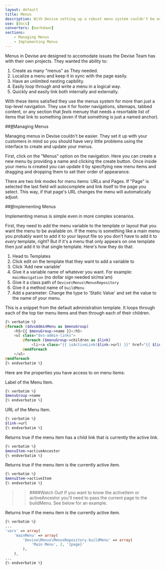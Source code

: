 ```yaml
---
layout: default
title: Menus
description: With Devise setting up a robust menu system couldn't be easier.
use: [docs]
converters: [markdown]
sections:
    - Managing Menus
    - Implementing Menus
---
```




Menus in Devise are designed to accomodate issues the Devise Team has with their own projects. They wanted the ability to:

1. Create as many "menus" as They needed.
1. Localize a menu and keep it in sync with the page easily.
1. Have an unlimited nesting capbility.
1. Easily loop through and write a menu in a logical way.
1. Quickly and easily link both internally and externally.

With these items satisfied they use the menus system for more than just a top-level navigation. They use it for footer navigations, sitemaps, tabbed content, or any section that _feels_ menuey that needs a resortable list of items that link to something (even if that something is just a named anchor).

##<a name="managing-menus" class="ia"></a>[#](#managing-menus)Managing Menus

Managing menus in Devise couldn't be easier. They set it up with your customers in mind so you should have very little problems using the interface to create and update your menus.

First, click on the "Menus" option on the navigation. Here you can create a new menu by providing a name and clicking the create button. Once inside your menu is created you can update it by specifying new menu items and dragging and dropping them to set their order of appearance.

There are two link modes for menu items: URLs and Pages. If "Page" is selected the last field will autocomplete and link itself to the page you select. This way, if that page's URL changes the menu will automatically adjust.

##<a name="implementing-menus" class="ia"></a>[#](#implementing-menus)Implementing Menus

Implementing menus is simple even in more complex scenarios.

First, they need to add the menu variable to the template or layout that you want the menu to be available on. If the menu is something like a main menu you probably want to add it to your layout file so you don't have to add it to _every_ template, right? But if it's a menu that only appears on one template then just add it to that single template. Here's how they do that:

1. Head to Templates
1. Click edit on the template that they want to add a variable to
1. Click 'Add new variable'
1. Give it a variable name of whatever you want. For example: ```mainNavigation``` (no dollar sign needed sir/ma'am)
1. Give it a class path of ```Devise\Menus\MenusRepository```
1. Give it a method name of ```buildMenu```
1. Add a parameter: Change the type to 'Static Value' and set the value to the name of your menu.

This is a snippet from the default administration template. It loops through each of the top tier menu items and then through each of their children.

```php
{% verbatim %}
@foreach ($dvsAdminMenu as $menuGroup)
    <h5>{{ $menuGroup->name }}</h5>
    <ul class="dvs-admin-links">
        @foreach ($menuGroup->children as $link)
            <li><a class="{{ isActiveLink($link->url) }}" href="{{ $link->url }}">{{ $link->name }}</a></li>
        @endforeach
    </ul>
@endforeach
{% endverbatim %}
```

Here are the properties you have access to on menu items:

Label of the Menu Item.
```php
{% verbatim %}
$menuGroup->name
{% endverbatim %}
```

URL of the Menu Item.
```php
{% verbatim %}
$link->url
{% endverbatim %}
```

Returns true if the menu item has a child link that is currently the active link.
```php
{% verbatim %}
$menuItem->activeAncestor
{% endverbatim %}
```

Returns true if the menu item is the currently active item.
```php
{% verbatim %}
$menuItem->activeItem
{% endverbatim %}
```

>>####Watch Out!
>>If you want to know the activeItem or activeAncestor you'll need to pass the current page to the buildMenu. See below for an example.

Returns true if the menu item is the currently active item.
```php
{% verbatim %}
...
'vars' => array(
	'mainMenu' => array(
		'Devise\Menus\MenusRepository.buildMenu' => array(
			'Main Menu', 2, '{page}'
		),
	),
...
{% endverbatim %}
```